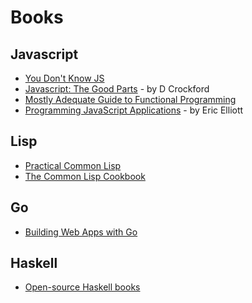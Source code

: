 # Books

## Javascript

- [You Don't Know JS](https://github.com/getify/You-Dont-Know-JS)
- [Javascript: The Good Parts](http://www.amazon.in/Javascript-Good-Parts-D-Crockford/dp/0596517742) - by D Crockford 
- [Mostly Adequate Guide to Functional Programming](https://drboolean.gitbooks.io/mostly-adequate-guide/)
- [Programming JavaScript Applications](http://chimera.labs.oreilly.com/books/1234000000262/) - by Eric Elliott

## Lisp

- [Practical Common Lisp](http://www.gigamonkeys.com/book/)
- [The Common Lisp Cookbook](https://lispcookbook.github.io/cl-cookbook/)

## Go

- [Building Web Apps with Go](https://codegangsta.gitbooks.io/building-web-apps-with-go/content/)

## Haskell

- [Open-source Haskell books](http://hn.premii.com/#/article/14392423)
